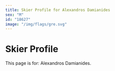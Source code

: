 ```yaml
---
title: Skier Profile for Alexandros Damianides
sex: "M"
id: "18627"
image: "/img/flags/gre.svg" 
---
```


# Skier Profile

This page is for: Alexandros Damianides.
    